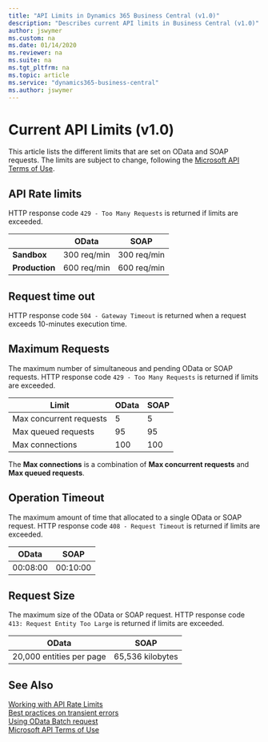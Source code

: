 ```yaml
---
title: "API Limits in Dynamics 365 Business Central (v1.0)"
description: "Describes current API limits in Business Central (v1.0)"
author: jswymer
ms.custom: na
ms.date: 01/14/2020
ms.reviewer: na
ms.suite: na
ms.tgt_pltfrm: na
ms.topic: article
ms.service: "dynamics365-business-central"
ms.author: jswymer
---
```


# Current API Limits (v1.0)

This article lists the different limits that are set on OData and SOAP requests. The limits are subject to change, following the [Microsoft API Terms of Use](/legal/microsoft-apis/terms-of-use).

## API Rate limits

HTTP response code `429 - Too Many Requests` is returned if limits are exceeded.

|              |OData|SOAP|
|--------------|-----|----| 
|**Sandbox**   |300 req/min|300 req/min|
|**Production**|600 req/min|600 req/min|

## Request time out

HTTP response code `504 - Gateway Timeout` is returned when a request exceeds 10-minutes execution time.

## Maximum Requests

The maximum number of simultaneous and pending OData or SOAP requests. HTTP response code `429 - Too Many Requests` is returned if limits are exceeded.

|Limit|OData|SOAP|
|-----|-----|----| 
|Max concurrent requests|5|5|
|Max queued requests |95|95|
|Max connections|100|100|

The **Max connections** is a combination of **Max concurrent requests** and **Max queued requests**.

## Operation Timeout

The maximum amount of time that allocated to a single OData or SOAP request. HTTP response code `408 - Request Timeout` is returned if limits are exceeded.

|OData|SOAP|
|-----|----| 
|00:08:00|00:10:00|

## Request Size

The maximum size of the OData or SOAP request. HTTP response code `413: Request Entity Too Large` is returned if limits are exceeded.

|OData|SOAP|
|-----|----| 
|20,000 entities per page|65,536 kilobytes|


## See Also

[Working with API Rate Limits](dynamics-rate-limits.md)  
[Best practices on transient errors](/azure/architecture/best-practices/transient-faults)  
[Using OData Batch request](/openspecs/windows_protocols/ms-odata/dd99aa5c-d81e-4eac-9e07-039491356bf6)  
[Microsoft API Terms of Use](/legal/microsoft-apis/terms-of-use)